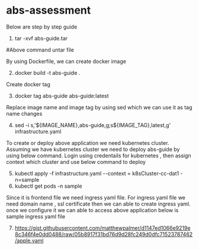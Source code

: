 # abs-assessment
Below are step by step guide 

1. tar -xvf abs-guide.tar

#Above command untar file 

By using Dockerfile, we can create docker image

2. docker build -t abs-guide .

Create docker tag 

3. docker tag abs-guide abs-guide:latest

Replace image name and image tag by using sed which we can use it as tag name changes 

4. sed -i s,'\${IMAGE_NAME},abs-guide,g;s\${IMAGE_TAG},latest,g' infrastructure.yaml

To create or deploy above application we need kubernetes cluster. Assuming we have kubernetes cluster we need to deploy abs-guide by using below command. Login using credentails for kubernetes , then assign context which cluster and use below command to deploy 

5. kubectl apply -f infrastructure.yaml --context = k8sCluster-cc-dat1 -n=sample
6. kubectl get pods -n sample

Since it is frontend file we need ingress yaml file. For ingress yaml file we need domain name , ssl certificate then we can able to create ingress yaml. once we configure it we can able to access above application below is sample ingress yaml file 

7.  https://gist.githubusercontent.com/matthewpalmer/d1147ed1066e9219e8c346f4e0dd0488/raw/05b8917f31bd76d9d28fc249d0dfc71523787462/apple.yaml





